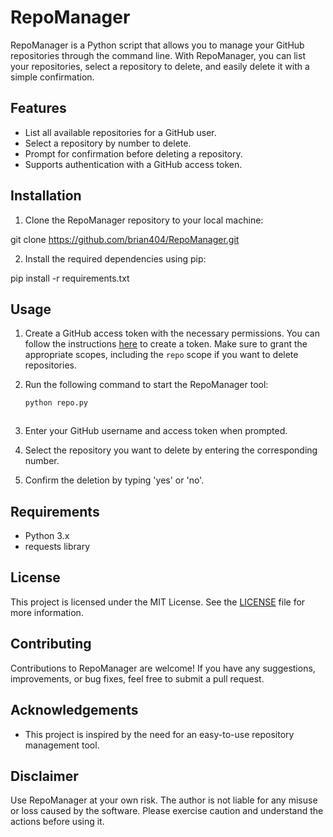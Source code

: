 # RepoManager

RepoManager is a Python script that allows you to manage your GitHub repositories through the command line. With RepoManager, you can list your repositories, select a repository to delete, and easily delete it with a simple confirmation.

## Features

- List all available repositories for a GitHub user.
- Select a repository by number to delete.
- Prompt for confirmation before deleting a repository.
- Supports authentication with a GitHub access token.

## Installation

1. Clone the RepoManager repository to your local machine:

git clone https://github.com/brian404/RepoManager.git


2. Install the required dependencies using pip:

pip install -r requirements.txt


## Usage

1. Create a GitHub access token with the necessary permissions. You can follow the instructions [here](https://docs.github.com/en/authentication/keeping-your-account-and-data-secure/creating-a-personal-access-token) to create a token. Make sure to grant the appropriate scopes, including the `repo` scope if you want to delete repositories.

2. Run the following command to start the RepoManager tool:

   ```bash
   python repo.py



2. Enter your GitHub username and access token when prompted.

3. Select the repository you want to delete by entering the corresponding number.

4. Confirm the deletion by typing 'yes' or 'no'.

## Requirements

- Python 3.x
- requests library

## License

This project is licensed under the MIT License. See the [LICENSE](LICENSE) file for more information.

## Contributing

Contributions to RepoManager are welcome! If you have any suggestions, improvements, or bug fixes, feel free to submit a pull request.

## Acknowledgements

- This project is inspired by the need for an easy-to-use repository management tool.

## Disclaimer
Use RepoManager at your own risk. The author is not liable for any misuse or loss caused by the software. Please exercise caution and understand the actions before using it.